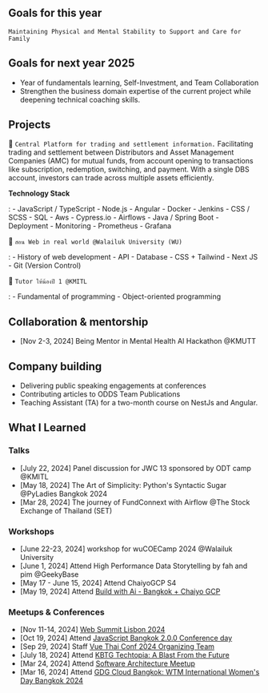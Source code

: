 ## Goals for this year

`Maintaining Physical and Mental Stability to Support and Care for Family`

## Goals for next year 2025
* Year of fundamentals learning, Self-Investment, and Team Collaboration
* Strengthen the business domain expertise of the current project while deepening technical coaching skills.


## Projects

📂 `Central Platform for trading and settlement information.`
Facilitating trading and settlement between Distributors and Asset Management Companies (AMC) for mutual funds, from account opening to transactions like subscription, redemption, switching, and payment. With a single DBS account, investors can trade across multiple assets efficiently.

**Technology Stack**

:   - JavaScript / TypeScript
    - Node.js
    - Angular
    - Docker
    - Jenkins
    - CSS / SCSS
    - SQL
    - Aws
    - Cypress.io
    - Airflows
    - Java / Spring Boot
    - Deployment
    - Monitoring
    - Prometheus
    - Grafana

📂 `สอน Web in real world @Walailuk University (WU)`

:   - History of web development
    - API
    - Database
    - CSS + Tailwind
    - Next JS
    - Git (Version Control)


📂 `Tutor ให้น้องปี 1 @KMITL`

:   - Fundamental of programming
    - Object-oriented programming



## Collaboration & mentorship
* [Nov 2-3, 2024] Being Mentor in Mental Health AI Hackathon @KMUTT


## Company building
* Delivering public speaking engagements at conferences
* Contributing articles to ODDS Team Publications
* Teaching Assistant (TA) for a two-month course on NestJs and Angular.

## What I Learned
### Talks
* [July 22, 2024] Panel discussion for  JWC 13 sponsored by ODT camp @KMITL
* [May 18, 2024] The Art of Simplicity: Python's Syntactic Sugar @PyLadies Bangkok 2024
* [Mar 28, 2024] The journey of FundConnext with Airflow @The Stock Exchange of Thailand (SET)

### Workshops
* [June 22-23, 2024] workshop for wuCOECamp 2024 @Walailuk University
* [June 1, 2024] Attend High Performance Data Storytelling by fah and pim @GeekyBase
* [May 17 - June 15, 2024] Attend ChaiyoGCP S4
* [May 19, 2024] Attend [Build with Ai - Bangkok + Chaiyo GCP](https://gdg.community.dev/events/details/google-gdg-bangkok-presents-build-with-ai-bangkok-chaiyo-gcp/)

### Meetups & Conferences
* [Nov 11-14, 2024] [Web Summit Lisbon 2024](https://websummit.com/)
* [Oct 19, 2024] Attend [JavaScript Bangkok 2.0.0 Conference day](https://www.eventpop.me/e/38704/javascript-bangkok-2-0-0)
* [Sep 29, 2024] Staff [Vue Thai Conf 2024 Organizing Team](https://www.facebook.com/events/406347685802389/)
* [July 18, 2024] Attend [KBTG Techtopia: A Blast From the Future](https://www.zipeventapp.com/e/KBTG-Techtopia-2024)
* [Mar 24, 2024] Attend [Software Architecture Meetup](https://www.eventpop.me/e/18376)
* [Mar 16, 2024] Attend [GDG Cloud Bangkok: WTM International Women's Day Bangkok 2024
](https://www.facebook.com/events/1135509544139552/)
